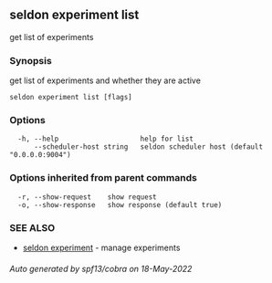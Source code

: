 ## seldon experiment list

get list of experiments

### Synopsis

get list of experiments and whether they are active

```
seldon experiment list [flags]
```

### Options

```
  -h, --help                    help for list
      --scheduler-host string   seldon scheduler host (default "0.0.0.0:9004")
```

### Options inherited from parent commands

```
  -r, --show-request    show request
  -o, --show-response   show response (default true)
```

### SEE ALSO

* [seldon experiment](seldon_experiment.md)	 - manage experiments

###### Auto generated by spf13/cobra on 18-May-2022
